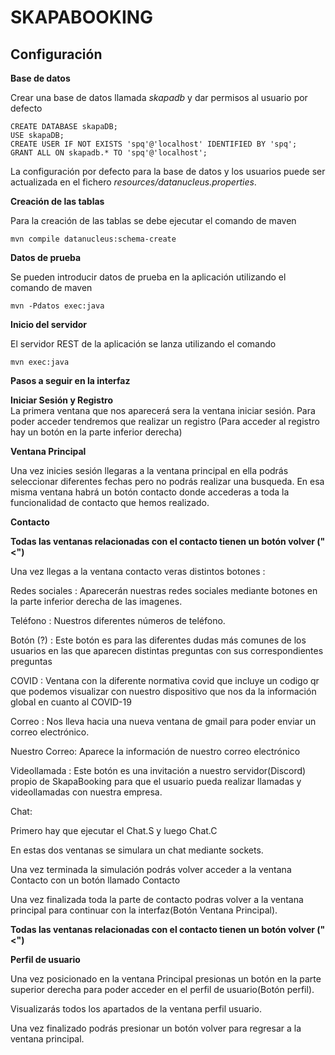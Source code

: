 SKAPABOOKING
===============================

Configuración
------------- 

**Base de datos**

Crear una base de datos llamada *skapadb* y dar permisos al usuario por defecto

    CREATE DATABASE skapaDB;
    USE skapaDB;
    CREATE USER IF NOT EXISTS 'spq'@'localhost' IDENTIFIED BY 'spq';
    GRANT ALL ON skapadb.* TO 'spq'@'localhost';

La configuración por defecto para la base de datos y los usuarios puede ser actualizada en el fichero *resources/datanucleus.properties*.

**Creación de las tablas**

Para la creación de las tablas se debe ejecutar el comando de maven

    mvn compile datanucleus:schema-create


**Datos de prueba**

Se pueden introducir datos de prueba en la aplicación utilizando el comando de maven

    mvn -Pdatos exec:java

**Inicio del servidor**

El servidor REST de la aplicación se lanza utilizando el comando

    mvn exec:java


    
    
    
    
    
    
**Pasos a seguir en la interfaz**






**Iniciar Sesión y Registro**    
La primera ventana que nos aparecerá sera la ventana iniciar sesión.
Para poder acceder tendremos que realizar un registro (Para acceder al registro hay un botón en la parte inferior derecha)




**Ventana Principal**

Una vez inicies sesión llegaras a la ventana principal en ella podrás seleccionar diferentes fechas pero no podrás realizar una busqueda.
En esa misma ventana habrá un botón contacto donde accederas a toda la funcionalidad de contacto que hemos realizado.






**Contacto**

**Todas las ventanas relacionadas con el contacto tienen un botón volver ("<")**


Una vez llegas a la ventana contacto veras distintos botones :


Redes sociales : Aparecerán nuestras redes sociales mediante botones en la parte inferior derecha de las imagenes.


Teléfono : Nuestros diferentes números de teléfono.


Botón (?) : Este botón es para las diferentes dudas más comunes de los usuarios en las que aparecen distintas preguntas con sus correspondientes preguntas  


COVID : Ventana con la diferente normativa covid que incluye un codigo qr que podemos visualizar con nuestro dispositivo que nos da la información global en cuanto al COVID-19


Correo : Nos lleva hacia una nueva ventana de gmail para poder enviar un correo electrónico.


Nuestro Correo: Aparece la información de nuestro correo electrónico


Videollamada : Este botón es una invitación a nuestro servidor(Discord) propio de SkapaBooking para que el usuario pueda realizar llamadas y videollamadas con nuestra empresa.


Chat:

Primero hay que ejecutar el Chat.S y luego Chat.C

En estas dos ventanas se simulara un chat mediante sockets.

Una vez terminada la simulación podrás volver acceder a la ventana Contacto con un botón llamado Contacto

Una vez finalizada toda la parte de contacto podras volver a la ventana principal para continuar con la interfaz(Botón Ventana Principal).


**Todas las ventanas relacionadas con el contacto tienen un botón volver ("<")**


**Perfil de usuario**

Una vez posicionado en la ventana Principal presionas un botón en la parte superior derecha para poder acceder en el perfil de usuario(Botón perfil).

Visualizarás todos los apartados de la ventana perfil usuario.

Una vez finalizado podrás presionar un botón volver para regresar a la ventana principal.


